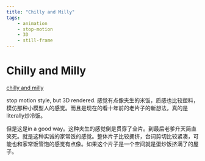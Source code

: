 ```yaml
---
title: "Chilly and Milly"
tags:
    - animation
    - stop-motion
    - 3D
    - still-frame
---
```


# Chilly and Milly

[chilly and milly](https://www.thirteen.org/programs/pbs-online-film-festival/chilly-and-milly-dzclsg/)

stop motion style, but 3D rendered. 感觉有点像夹生的米饭，质感也比较塑料，模仿那种小模型人的感觉。而且是现在的看十年前的老片子的新想法，真的是literally炒冷饭。

但是这是in a good way。这种夹生的感觉倒是贯穿了全片。到最后老爹升天简直笑死。就是这种实诚的家常饭的感觉。整体片子比较拥挤，台词剪切比较紧凑，可能也和家常饭管饱的感觉有点像。如果这个片子是一个空间就是蛋炒饭挤满了的屋子。